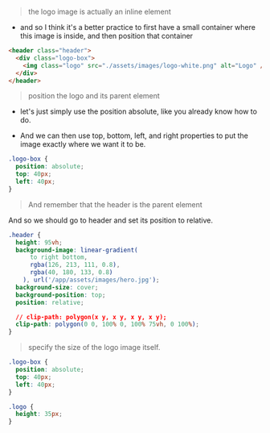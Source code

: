 > the logo image is actually an inline element

- and so I think it's a better practice to first have a small container where this image is inside, and then position that container

```html
<header class="header">
  <div class="logo-box">
    <img class="logo" src="./assets/images/logo-white.png" alt="Logo" />
  </div>
</header>
```

> position the logo and its parent element

- let's just simply use the position absolute, like you already know how to do.

- And we can then use top, bottom, left, and right properties to put the image exactly where we want it to be.

```css components/_logo.scss
.logo-box {
  position: absolute;
  top: 40px;
  left: 40px;
}
```

> And remember that the header is the parent element

And so we should go to header and set its position to relative.

```css components/header.scss
.header {
  height: 95vh;
  background-image: linear-gradient(
      to right bottom,
      rgba(126, 213, 111, 0.8),
      rgba(40, 180, 133, 0.8)
    ), url('/app/assets/images/hero.jpg');
  background-size: cover;
  background-position: top;
  position: relative;

  // clip-path: polygon(x y, x y, x y, x y);
  clip-path: polygon(0 0, 100% 0, 100% 75vh, 0 100%);
}
```

> specify the size of the logo image itself.

```css components/_logo.scss
.logo-box {
  position: absolute;
  top: 40px;
  left: 40px;
}

.logo {
  height: 35px;
}
```
